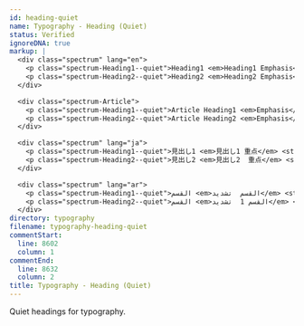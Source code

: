 ```yaml
---
id: heading-quiet
name: Typography - Heading (Quiet)
status: Verified
ignoreDNA: true
markup: |
  <div class="spectrum" lang="en">
    <p class="spectrum-Heading1--quiet">Heading1 <em>Heading1 Emphasis</em> <strong>Heading1 Strong</strong>.</p>
    <p class="spectrum-Heading2--quiet">Heading2 <em>Heading2 Emphasis</em> <strong>Heading2 Strong</strong>.</p>
  </div>

  <div class="spectrum-Article">
    <p class="spectrum-Heading1--quiet">Article Heading1 <em>Emphasis</em> <strong>Strong</strong>.</p>
    <p class="spectrum-Heading2--quiet">Article Heading2 <em>Emphasis</em> <strong>Strong</strong>.</p>
  </div>

  <div class="spectrum" lang="ja">
    <p class="spectrum-Heading1--quiet">見出し1 <em>見出し1 重点</em> <strong>見出し1 強い強調</strong>.</p>
    <p class="spectrum-Heading2--quiet">見出し2 <em>見出し2  重点</em> <strong>見出し2 強い強調</strong>.</p>
  </div>

  <div class="spectrum" lang="ar">
    <p class="spectrum-Heading1--quiet">القسم <em>القسم  تشديد</em> <strong>القسم  تأكيد قو</strong>.</p>
    <p class="spectrum-Heading2--quiet">القسم <em>القسم 1  تشديد</em> <strong>القسم 2 تأكيد قو</strong>.</p>
  </div>
directory: typography
filename: typography-heading-quiet
commentStart:
  line: 8602
  column: 1
commentEnd:
  line: 8632
  column: 2
title: Typography - Heading (Quiet)
---
```

Quiet headings for typography.